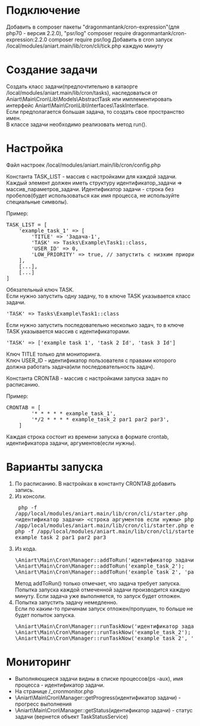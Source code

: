 # Подключение
Добавить в composer пакеты "dragonmantank/cron-expression"(для php70 - версия 2.2.0), "psr/log" 
composer require dragonmantank/cron-expression:2.2.0
composer require psr/log
Добавить в cron запуск /local/modules/aniart.main/lib/cron/cli/tick.php каждую минуту

# Создание задачи
Создать класс задачи(предпочтительно в катаорге /local/modules/aniart.main/lib/cron/tasks), наследоваться от Aniart\Main\Cron\Lib\Models\AbstractTask или имплементировать интерфейс Aniart\Main\Cron\Lib\Interfaces\TaskInterface.  
Если предполагается большая задача, то создать свое пространство имен.  
В классе задачи необходимо реализовать метод run().

# Настройка
Файл настроек /local/modules/aniart.main/lib/cron/config.php  

Константа TASK_LIST - массив с настройками для каждой задачи.
Каждый элемент должен иметь структуру идентификатор_задачи => массив_параметров_задачи.
Идентификатор задачи - строка без пробелов(будет использоваться как имя процесса, не используйте специальные символы).  

Пример:  
<pre>
TASK_LIST = [
    'example_task_1' => [  
        'TITLE' => 'Задача-1',  
        'TASK' => Tasks\Example\Task1::class,
        'USER_ID' => 0,
        'LOW_PRIORITY' => true, // запустить с низким приоритетом по процессору и вводу-выводу
    ],
    [...],
    [...]
]
</pre>

Обязательный ключ TASK.  
Если нужно запустить одну задачу, то в ключе TASK указывается класс задачи.
<pre>'TASK' => Tasks\Example\Task1::class</pre>
Если нужно запустить последовательно несколько задач, то в ключе TASK указывается массив с идентификаторами.
<pre>'TASK' => ['example_task_1', 'task_2_Id', 'task_3_Id']</pre>
  
Ключ TITLE только для мониторинга.  
Ключ USER_ID - идентификатор пользователя с правами которого должна работать задача(или последовательность задач).

Константа CRONTAB - массив с настройками запуска задач по расписанию.  

Пример:
<pre>
CRONTAB = [
        '* * * * * example_task_1',
        '*/2 * * * * example_task_2 par1 par2 par3',
    ]
</pre>
Каждая строка состоит из времени запуска в формате crontab, идентификатора задачи, аргументов(если нужны).

# Варианты запуска
1. По расписанию. В настройках в константу CRONTAB добавить запись.
2. Из консоли.<pre>
   php -f /app/local/modules/aniart.main/lib/cron/cli/starter.php <идентификатор задачи> <строка аргументов если нужны>
   php -f /app/local/modules/aniart.main/lib/cron/cli/starter.php example_task_2
   php -f /app/local/modules/aniart.main/lib/cron/cli/starter.php example_task_2 par1 par2 par3</pre>
3. Из кода.
   <pre>\Aniart\Main\Cron\Manager::addToRun('идентификатор задачи', 'строка аргументов если нужны');
   \Aniart\Main\Cron\Manager::addToRun('example_task_2');
   \Aniart\Main\Cron\Manager::addToRun('example_task_2', 'par1 par2 par3');</pre>  
   Метод addToRun() только отмечает, что задача требует запуска.  
   Попытка запуска каждой отмеченной задачи производится каждую минуту. 
   Если задача уже выполняется, то запуск будет отложен.
4. Попытка запустить задачу немедленно.  
   Если по каким-то причинам запуск отложен/пропущен, то больше не будет попыток запуска.
   <pre>
   \Aniart\Main\Cron\Manager::runTaskNow('идентификатор задачи', 'строка аргументов если нужны');
   \Aniart\Main\Cron\Manager::runTaskNow('example_task_2');
   \Aniart\Main\Cron\Manager::runTaskNow('example_task_2', 'par1 par2 par3');
   </pre>

# Мониторинг
- Выполняющиеся задачи видны в списке процессов(ps -aux), имя процесса - идентификатор задачи.
- На странице /_cronmonitor.php
- \Aniart\Main\Cron\Manager::getProgress(идентификатор задачи) - прогресс выполнения
- \Aniart\Main\Cron\Manager::getStatus(идентификатор задачи) - статус задачи (вернется объект TaskStatusService)
